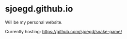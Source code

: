 # sjoegd.github.io
Will be my personal website.

Currently hosting: https://github.com/sjoegd/snake-game/
